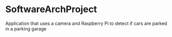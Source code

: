 # SoftwareArchProject
Application that uses a camera and Raspberry Pi to detect if cars are parked in a parking garage

